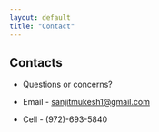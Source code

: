 ```yaml
---
layout: default
title: "Contact"
---
```


## Contacts

* Questions or concerns? 
 
*   Email - sanjitmukesh1@gmail.com
   
*   Cell - (972)-693-5840
